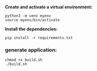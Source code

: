 **Create and activate a virtual environment:**
   ```shell
   python3 -m venv myenv
   source myenv/bin/activate
   ```

**Install the dependencies:**
   ```shell
   pip install -r requirements.txt
   ```

### generate application:

```shell
chmod +x build.sh
./build.sh
```



